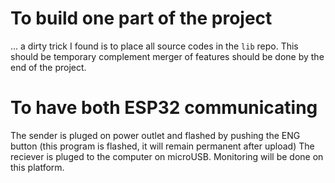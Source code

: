 # To build one part of the project
... a dirty trick I found is to place all source codes in the `lib` repo. This should be temporary complement merger of features should be done by the end of the project.

# To have both ESP32 communicating
The sender is pluged on power outlet and flashed by pushing the ENG button (this program is flashed, it will remain permanent after upload)
The reciever is pluged to the computer on microUSB. Monitoring will be done on this platform. 